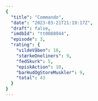 ```yaml
---
{
  "title": "Commando",
  "date": "2023-03-21T21:19:17Z",
  "draft": false,
  "imdbId": "tt0088944",
  "episode": 3,
  "rating": {
    "vildeVåben": 10,
    "stærkeOneliners": 9,
    "fedSkurk": 5,
    "episkAction": 10,
    "barHudOgStoreMuskler": 9,
    "total": 43
  }
}
---
```


